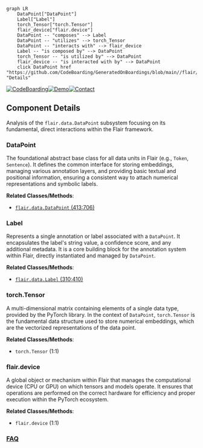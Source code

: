 ```mermaid
graph LR
    DataPoint["DataPoint"]
    Label["Label"]
    torch_Tensor["torch.Tensor"]
    flair_device["flair.device"]
    DataPoint -- "composes" --> Label
    DataPoint -- "utilizes" --> torch_Tensor
    DataPoint -- "interacts with" --> flair_device
    Label -- "is composed by" --> DataPoint
    torch_Tensor -- "is utilized by" --> DataPoint
    flair_device -- "is interacted with by" --> DataPoint
    click DataPoint href "https://github.com/CodeBoarding/GeneratedOnBoardings/blob/main//flair/DataPoint.md" "Details"
```
[![CodeBoarding](https://img.shields.io/badge/Generated%20by-CodeBoarding-9cf?style=flat-square)](https://github.com/CodeBoarding/CodeBoarding)[![Demo](https://img.shields.io/badge/Try%20our-Demo-blue?style=flat-square)](https://www.codeboarding.org/demo)[![Contact](https://img.shields.io/badge/Contact%20us%20-%20contact@codeboarding.org-lightgrey?style=flat-square)](mailto:contact@codeboarding.org)

## Component Details

Analysis of the `flair.data.DataPoint` subsystem focusing on its fundamental, direct interactions within the Flair framework.

### DataPoint
The foundational abstract base class for all data units in Flair (e.g., `Token`, `Sentence`). It defines the common interface for storing embeddings, managing various annotation layers, and providing basic textual and positional information, ensuring a consistent way to attach numerical representations and symbolic labels.


**Related Classes/Methods**:

- <a href="https://github.com/flairNLP/flair/blob/master/flair/data.py#L413-L706" target="_blank" rel="noopener noreferrer">`flair.data.DataPoint` (413:706)</a>


### Label
Represents a single annotation or label associated with a `DataPoint`. It encapsulates the label's string value, a confidence score, and any additional metadata. It is a core building block for the annotation system within Flair, directly instantiated and managed by `DataPoint`.


**Related Classes/Methods**:

- <a href="https://github.com/flairNLP/flair/blob/master/flair/data.py#L310-L410" target="_blank" rel="noopener noreferrer">`flair.data.Label` (310:410)</a>


### torch.Tensor
A multi-dimensional matrix containing elements of a single data type, provided by the PyTorch library. In the context of `DataPoint`, `torch.Tensor` is the fundamental data structure used to store numerical embeddings, which are the vectorized representations of the data point.


**Related Classes/Methods**:

- `torch.Tensor` (1:1)


### flair.device
A global object or mechanism within Flair that manages the computational device (CPU or GPU) on which tensors and models operate. It ensures that operations are performed on the correct hardware for efficiency and proper execution within the PyTorch ecosystem.


**Related Classes/Methods**:

- `flair.device` (1:1)




### [FAQ](https://github.com/CodeBoarding/GeneratedOnBoardings/tree/main?tab=readme-ov-file#faq)